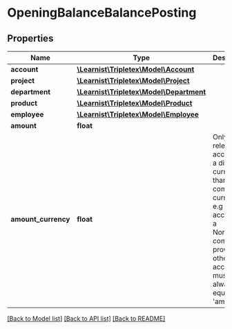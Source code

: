 # OpeningBalanceBalancePosting

## Properties
Name | Type | Description | Notes
------------ | ------------- | ------------- | -------------
**account** | [**\Learnist\Tripletex\Model\Account**](Account.md) |  | 
**project** | [**\Learnist\Tripletex\Model\Project**](Project.md) |  | [optional] 
**department** | [**\Learnist\Tripletex\Model\Department**](Department.md) |  | [optional] 
**product** | [**\Learnist\Tripletex\Model\Product**](Product.md) |  | [optional] 
**employee** | [**\Learnist\Tripletex\Model\Employee**](Employee.md) |  | [optional] 
**amount** | **float** |  | 
**amount_currency** | **float** | Only relevant for accounts in a different currency than the company currency, e.g an EUR account in a Norwegian company.  If provided on other accounts, it must always equal &#x27;amount&#x27; | [optional] 

[[Back to Model list]](../../README.md#documentation-for-models) [[Back to API list]](../../README.md#documentation-for-api-endpoints) [[Back to README]](../../README.md)

